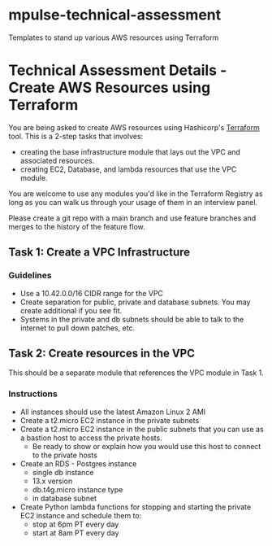 # mpulse-technical-assessment
Templates to stand up various AWS resources using Terraform

# Technical Assessment Details - Create AWS Resources using Terraform

You are being asked to create AWS resources using Hashicorp's [Terraform](https://terraform.io) tool. This is a 2-step tasks that involves:
* creating the base infrastructure module that lays out the VPC and associated resources.
* creating EC2, Database, and lambda resources that use the VPC module.

You are welcome to use any modules you'd like in the Terraform Registry as long as you can walk us through your usage of them in an interview panel.

Please create a git repo with a main branch and use feature branches and merges to the history of the feature flow.

## Task 1: Create a VPC Infrastructure

### Guidelines
* Use a 10.42.0.0/16 CIDR range for the VPC
* Create separation for public, private and database subnets. You may create additional if you see fit.
* Systems in the private and db subnets should be able to talk to the internet to pull down patches, etc.

## Task 2: Create resources in the VPC

This should be a separate module that references the VPC module in Task 1.

### Instructions
* All instances should use the latest Amazon Linux 2 AMI
* Create a t2.micro EC2 instance in the private subnets
* Create a t2.micro EC2 instance in the public subnets that you can use as a bastion host to access the private hosts.
  * Be ready to show or explain how you would use this host to connect to the private hosts
* Create an RDS - Postgres instance
  * single db instance
  * 13.x version
  * db.t4g.micro instance type
  * in database subnet
* Create Python lambda functions for stopping and starting the private EC2 instance and schedule them to:
  * stop at 6pm PT every day
  * start at 8am PT every day